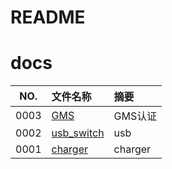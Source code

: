 # README

# docs

NO.|文件名称|摘要
:--:|:--|:--
0003| [GMS](docs/0003_GMS/README.md) | GMS认证
0002| [usb_switch](docs/0002_usb_switch/README.md) | usb
0001| [charger](docs/0001_charger/README.md) | charger
